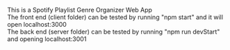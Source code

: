 This is a Spotify Playlist Genre Organizer Web App<br />
The front end (client folder) can be tested by running "npm start" and it will open localhost:3000  <br />
The back end (server folder) can be tested by running "npm run devStart" and opening localhost:3001  <br />
